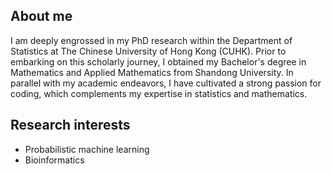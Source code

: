 ## About me
I am deeply engrossed in my PhD research within the Department of Statistics at The Chinese University of Hong Kong (CUHK). Prior to embarking on this scholarly journey, I obtained my Bachelor's degree in Mathematics and Applied Mathematics from Shandong University. In parallel with my academic endeavors, I have cultivated a strong passion for coding, which complements my expertise in statistics and mathematics.

## Research interests
+ Probabilistic machine learning
+ Bioinformatics
